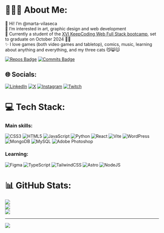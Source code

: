 # 👩🏻‍💻 About Me:
👋 Hi! I’m @marta-vilaseca  
👀 I’m interested in art, graphic design and web development  
🌱 Currently a student of the <a href="https://keepcoding.io/nuestros-bootcamps/full-stack-web-bootcamp/" target="_blank">XVI KeepCoding Web Full Stack bootcamp</a>, set to graduate on October 2024 💪🏻  
✨ I love games (both video games and tabletop), comics, music, learning about anything and everything, and my three cats 😼😸😽  

[![Repos Badge](https://badges.pufler.dev/repos/marta-vilaseca)](https://badges.pufler.dev) [![Commits Badge](https://badges.pufler.dev/commits/monthly/marta-vilaseca)](https://badges.pufler.dev) <!-- ![GitHub User's stars](https://img.shields.io/github/stars/marta-vilaseca) -->

## 🌐 Socials:
[![LinkedIn](https://img.shields.io/badge/LinkedIn-%230077B5.svg?logo=linkedin&logoColor=white)](https://linkedin.com/in/martavilaseca) [![X](https://img.shields.io/badge/X-black.svg?logo=X&logoColor=white)](https://x.com/martavilaseca) [![Instagram](https://img.shields.io/badge/Instagram-%23E4405F.svg?logo=Instagram&logoColor=white)](https://instagram.com/marta.codes) [![Twitch](https://img.shields.io/badge/Twitch-%239146FF.svg?logo=Twitch&logoColor=white)](https://twitch.tv/marta_dev) <!--[![Codepen](https://img.shields.io/badge/Codepen-000000?style=for-the-badge&logo=codepen&logoColor=white)](https://codepen.io/martavilaseca)--> 

# 💻 Tech Stack:

### Main skills:
![CSS3](https://img.shields.io/badge/css3-%231572B6.svg?style=for-the-badge&logo=css3&logoColor=white) ![HTML5](https://img.shields.io/badge/html5-%23E34F26.svg?style=for-the-badge&logo=html5&logoColor=white) ![JavaScript](https://img.shields.io/badge/javascript-%23323330.svg?style=for-the-badge&logo=javascript&logoColor=%23F7DF1E) ![Python](https://img.shields.io/badge/python-3670A0?style=for-the-badge&logo=python&logoColor=ffdd54) ![React](https://img.shields.io/badge/react-%2320232a.svg?style=for-the-badge&logo=react&logoColor=%2361DAFB) ![Vite](https://img.shields.io/badge/vite-%23646CFF.svg?style=for-the-badge&logo=vite&logoColor=white) ![WordPress](https://img.shields.io/badge/WordPress-%23117AC9.svg?style=for-the-badge&logo=WordPress&logoColor=white) ![MongoDB](https://img.shields.io/badge/MongoDB-%234ea94b.svg?style=for-the-badge&logo=mongodb&logoColor=white) ![MySQL](https://img.shields.io/badge/mysql-%2300000f.svg?style=for-the-badge&logo=mysql&logoColor=white) ![Adobe Photoshop](https://img.shields.io/badge/adobe%20photoshop-%2331A8FF.svg?style=for-the-badge&logo=adobe%20photoshop&logoColor=white)

### Learning:
 ![Figma](https://img.shields.io/badge/figma-%23F24E1E.svg?style=for-the-badge&logo=figma&logoColor=white) ![TypeScript](https://img.shields.io/badge/typescript-%23007ACC.svg?style=for-the-badge&logo=typescript&logoColor=white) ![TailwindCSS](https://img.shields.io/badge/tailwindcss-%2338B2AC.svg?style=for-the-badge&logo=tailwind-css&logoColor=white) ![Astro](https://img.shields.io/badge/astro-%232C2052.svg?style=for-the-badge&logo=astro&logoColor=white) ![NodeJS](https://img.shields.io/badge/node.js-6DA55F?style=for-the-badge&logo=node.js&logoColor=white)

# 📊 GitHub Stats:
![](https://github-readme-stats.vercel.app/api?username=marta-vilaseca&theme=vision-friendly-dark&hide_border=false&include_all_commits=false&count_private=false)<br/>
![](https://github-readme-streak-stats.herokuapp.com/?user=marta-vilaseca&theme=vision-friendly-dark&hide_border=false)<br/>
![](https://github-readme-stats.vercel.app/api/top-langs/?username=marta-vilaseca&theme=vision-friendly-dark&hide_border=false&include_all_commits=false&count_private=false&layout=compact)

---
[![](https://visitcount.itsvg.in/api?id=marta-vilaseca&icon=0&color=0)](https://visitcount.itsvg.in)

<!-- Proudly created with GPRM ( https://gprm.itsvg.in ) -->
